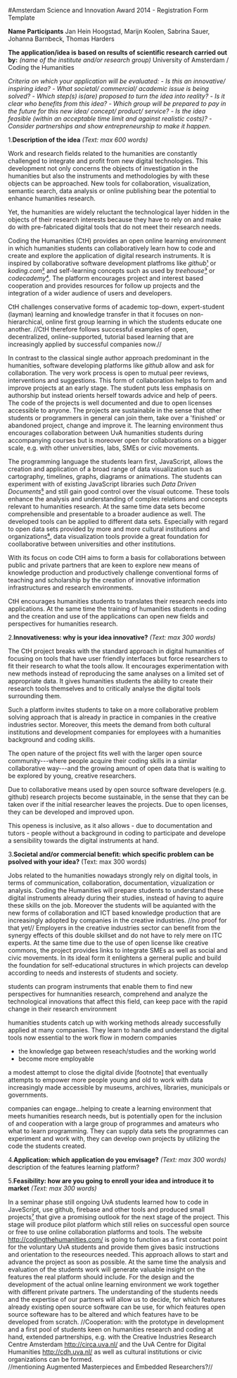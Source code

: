 #Amsterdam Science and Innovation Award 2014 - Registration Form Template

**Name Participants** 
Jan Hein Hoogstad, Marijn Koolen, Sabrina Sauer, Johanna Barnbeck, Thomas Harders

**The application/idea is based on results of scientific research
carried out by:** *(name of the institute and/or research group)*
University of Amsterdam / Coding the Humanities

*Criteria on which your application will be evaluated:*
*- Is this an innovative/ inspiring idea?*
*- What societal/ commercial/ academic issue is being solved?*
*- Which step(s) is(are) proposed to turn the idea into reality?*
*- Is it clear who benefits from this idea?*
*- Which group will be prepared to pay in the future for this new idea/
concept/ product/ service?*
*- Is the idea feasible (within an acceptable time limit and against
realistic costs)?*
*- Consider partnerships and show entrepreneurship to make it happen.*


1.**Description of the idea**
*(Text: max 600 words)*

Work and research fields related to the humanities are constantly challenged to integrate and profit from new digital technologies. This development not only concerns the objects of investigation in the humanities but also the instruments and methodologies by with these objects can be approached. New tools for collaboration, visualization, semantic search, data analysis or online publishing bear the potential to enhance humanities research.

Yet, the humanities are widely reluctant the technological layer hidden in the objects of their research interests because they have to rely on and make do with pre-fabricated digital tools that do not meet their research needs. 

Coding the Humanities (CtH) provides an open online learning environment in which humanities students can collaboratively learn how to code and create and explore the application of digital research instruments. It is inspired by collaborative software development platfroms like *github*[¹] or *koding.com*[²] and self-learning concepts such as used by *treehouse*[³] or *codecademy*[⁴]. The platform encourages project and interest based cooperation and provides resources for follow up projects and the integration of a wider audience of users and developers. 

CtH challenges conservative forms of academic top-down, expert-student (layman) learning and knowledge transfer in that it focuses on non-hierarchical, online first group learning in which the students educate one another. //CtH therefore follows successful examples of open, decentralized, online-supported, tutorial based learning that are increasingly applied by successful companies now.//   

In contrast to the classical single author approach predominant in the humanities, software developing platforms like *github* allow and ask for collaboration. The very work process is open to mutual peer reviews, interventions and suggestions. This form of collaboration helps to form and improve projects at an early stage. The student puts less emphasis on authorship but instead orients herself towards advice and help of peers. The code of the projects is well documented and due to open licenses accessible to anyone. The projects are sustainable in the sense that other students or programmers in general can join them, take over a 'finished' or abandoned project, change and improve it. 
The learning environment thus encourages collaboration between UvA humanities students during accompanying courses but is moreover open for collaborations on a bigger scale, e.g. with other universities, labs, SMEs or civic movements.  

The programming language the students learn first, JavaScript, allows the creation and application of a broad range of data visualization such as cartography, timelines, graphs, diagrams or animations. The students can experiment with of existing JavaScript libraries such *Data Driven Documents*[⁵] and still gain good control over the visual outcome. These tools enhance the analysis and understanding of complex relations and concepts relevant to humanities research. At the same time data sets become comprehensible and presentable to a broader audience as well. The developed tools can be applied to different data sets. Especially with regard to open data sets provided by more and more cultural institutions and organizations[⁶], data visualization tools provide a great foundation for coollaborative between universities and other institutions.

With its focus on code CtH aims to form a basis for collaborations between public and private partners that are keen to explore new means of knowledge production and productively challenge conventional forms of teaching and scholarship by the creation of innovative information infrastructures and research environments. 

CtH encourages humanities students to translates their research needs into applications. At the same time the training of humanities students in coding and the creation and use of the applications can open new fields and perspectives for humanities research.



2.**Innovativeness: why is your idea innovative?**
*(Text: max 300 words)*

The CtH project breaks with the standard approach in digital humanities of focusing on tools that have user friendly interfaces but force researchers to fit their research to what the tools allow. It encourages experimentation with new methods instead of reproducing the same analyses on a limited set of appropriate data. It gives humanities students the ability to create their research tools themselves and to critically analyse the digital tools surrounding them.

Such a platform invites students to take on a more collaborative problem solving approach that is already in practice in companies in the creative industries sector. Moreover, this meets the demand from both cultural institutions and development companies for employees with a humanities background and coding skills. 

The open nature of the project fits well with the larger open source community---where people acquire their coding skills in a similar collaborative way---and the growing amount of open data that is waiting to be explored by young, creative researchers.

Due to collaborative means used by open source software developers (e.g. github) research projects become sustainable, in the sense that they can be taken over if the initial researcher leaves the projects. Due to open licenses, they can be developed and improved upon.

This openess is inclusive, as it also allows - due to documentation and tutors - people without a background in coding to participate and develope a sensibility towards the digital instruments at hand.


3.**Societal and/or commercial benefit: which specific problem can be 
psolved with your idea?** (Text: max 300 words)      

Jobs related to the humanities nowadays strongly rely on digital tools,
in terms of communication, collaboration, documentation, vizualization
or analysis. Coding the Humanities will prepare students to understand
these digital instruments already during their studies, instead of
having to aquire these skills on the job. Moreover the students will be
aquianted with the new forms of collaboration and ICT based knowledge
production that are increasingly adopted by companies in the creative
industries. //no proof for that yet//
Employers in the creative industries sector can benefit from the synergy effects of this double skillset and do
not have to rely mere on ITC experts. At the same time due to the use
of open license like creative commons, the project provides links to
integrate SMEs as well as social and civic movements. In its ideal
form it enlightens a gerneral puplic and build the foundation for
self-educational structures in which projects can develop according to
needs and insterests of students and society.

students can program instruments that enable them to find new perspectives for humnanities research, comprehend and analyze the technological innovations that affect this field, can keep pace with the rapid change in their research environment 

humanities students catch up with working methods already successfully applied at many companies. They learn to handle and understand the digital tools now essential to the work flow in modern companies
- the knowledge gap between reseach/studies and the working world
- become more employable 

a modest attempt to close the digital divide [footnote] that eventually attempts to empower more people young and old
to work with data increasingly made accessible by museums, archives, libraries, municipals or governments.  

companies can engage...helping to create a learning environment that meets humanities research needs, but is potentially open for the inclusion of and cooperation with a large group of programmes and amateurs who what to learn programming. They can supply data sets the programmes can experiment and work with, they can develop own projects by utilizing the code the students created.


4.**Application: which application do you envisage?**
*(Text: max 300 words)*
description of the features learning platform?


5.**Feasibility: how are you going to enroll your idea and introduce it
to market** *(Text: max 300 words)*

In a seminar phase still ongoing UvA students learned how to code in JaveScript, use github, firebase and other tools and produced small projects[⁷] that give a promising outlook for the next stage of the project. 
This stage will produce pilot platform which still relies on successful open source or free to use online collaboration platforms and tools. The website http://codingthehumanities.com/ is going to function as a first contact point for the voluntary UvA students and provide them gives basic instructions and orientation to the reseources needed. 
This approach allows to start and advance the project as soon as possible. At the same time the analysis and evaluation of the students work will generate valuable insight on the features the real platform should include. For the design and the development of the actual online learning environment we work together with different private partners. The understanding of the students needs and the expertise of our partners will allow us to decide, for which features already existing open source software can be use, for which features open source softeware has to be altered and which features have to be developed from scratch.
//Cooperation: with the prototype in development and a first pool of students keen on humanities research and coding at hand, extended partnerships, e.g. with the Creative Industries Research Centre Amsterdam http://circa.uva.nl/ and the UvA Centre for Digital Humanities http://cdh.uva.nl/ as well as cultural institutions or civic organizations can be formed.   
//mentioning Augmented Masterpieces and Embedded Researchers?//


[¹]: https://github.com/
[²]: https://koding.com/
[³]: http://teamtreehouse.com/
[⁴]: http://www.codecademy.com/
[⁵]: http://d3js.org/
[⁶]: http://www.opencultuurdata.nl/
[⁷]: http://ast.codingthehumanities.com/
